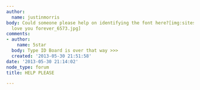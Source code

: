 ```yaml
---
author:
  name: justinmorris
body: Could someone please help on identifying the font here?[img:sites/default/files/old-images/I'll
  love you forever_6573.jpg]
comments:
- author:
    name: 5star
  body: Type ID Board is over that way >>>
  created: '2013-05-30 21:51:58'
date: '2013-05-30 21:14:02'
node_type: forum
title: HELP PLEASE

---
```

